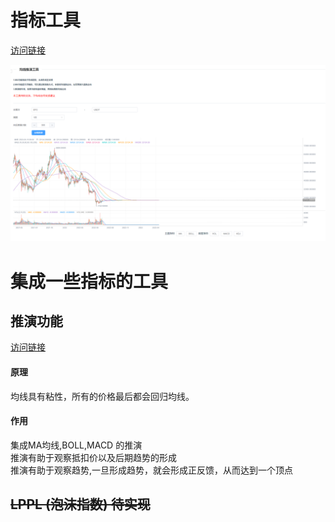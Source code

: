 # 指标工具

[访问链接](https://lihang941.github.io/my-index-tool/)

![示例](./doc/img.png)


# 集成一些指标的工具

## 推演功能

[访问链接](https://lihang941.github.io/my-index-tool/)

#### 原理

均线具有粘性，所有的价格最后都会回归均线。  


#### 作用

集成MA均线,BOLL,MACD 的推演    
推演有助于观察抵扣价以及后期趋势的形成   
推演有助于观察趋势,一旦形成趋势，就会形成正反馈，从而达到一个顶点  



## ~~LPPL (泡沫指数) 待实现~~ 


